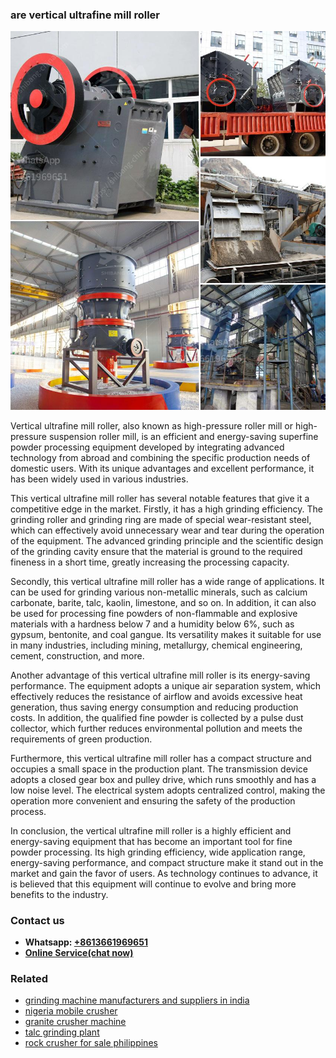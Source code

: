 <h3>are vertical ultrafine mill roller</h3><img src='1708497211.jpg' alt=''><p>Vertical ultrafine mill roller, also known as high-pressure roller mill or high-pressure suspension roller mill, is an efficient and energy-saving superfine powder processing equipment developed by integrating advanced technology from abroad and combining the specific production needs of domestic users. With its unique advantages and excellent performance, it has been widely used in various industries.</p><p>This vertical ultrafine mill roller has several notable features that give it a competitive edge in the market. Firstly, it has a high grinding efficiency. The grinding roller and grinding ring are made of special wear-resistant steel, which can effectively avoid unnecessary wear and tear during the operation of the equipment. The advanced grinding principle and the scientific design of the grinding cavity ensure that the material is ground to the required fineness in a short time, greatly increasing the processing capacity.</p><p>Secondly, this vertical ultrafine mill roller has a wide range of applications. It can be used for grinding various non-metallic minerals, such as calcium carbonate, barite, talc, kaolin, limestone, and so on. In addition, it can also be used for processing fine powders of non-flammable and explosive materials with a hardness below 7 and a humidity below 6%, such as gypsum, bentonite, and coal gangue. Its versatility makes it suitable for use in many industries, including mining, metallurgy, chemical engineering, cement, construction, and more.</p><p>Another advantage of this vertical ultrafine mill roller is its energy-saving performance. The equipment adopts a unique air separation system, which effectively reduces the resistance of airflow and avoids excessive heat generation, thus saving energy consumption and reducing production costs. In addition, the qualified fine powder is collected by a pulse dust collector, which further reduces environmental pollution and meets the requirements of green production.</p><p>Furthermore, this vertical ultrafine mill roller has a compact structure and occupies a small space in the production plant. The transmission device adopts a closed gear box and pulley drive, which runs smoothly and has a low noise level. The electrical system adopts centralized control, making the operation more convenient and ensuring the safety of the production process.</p><p>In conclusion, the vertical ultrafine mill roller is a highly efficient and energy-saving equipment that has become an important tool for fine powder processing. Its high grinding efficiency, wide application range, energy-saving performance, and compact structure make it stand out in the market and gain the favor of users. As technology continues to advance, it is believed that this equipment will continue to evolve and bring more benefits to the industry.</p><h3>Contact us</h3><ul><li><strong>Whatsapp:&nbsp;<a href="https://wa.me/8613661969651">+8613661969651</a></strong></li><li><a href="https://swt.shibang-china.com/?git&amp;zhl&amp;are vertical ultrafine mill roller"><strong>Online Service(chat now)</strong></a></li></ul><h3>Related</h3><ul><li><a href='grinding machine manufacturers and suppliers in india.md'>grinding machine manufacturers and suppliers in india</a></li><li><a href='nigeria mobile crusher.md'>nigeria mobile crusher</a></li><li><a href='granite crusher machine.md'>granite crusher machine</a></li><li><a href='talc grinding plant.md'>talc grinding plant</a></li><li><a href='rock crusher for sale philippines.md'>rock crusher for sale philippines</a></li></ul>